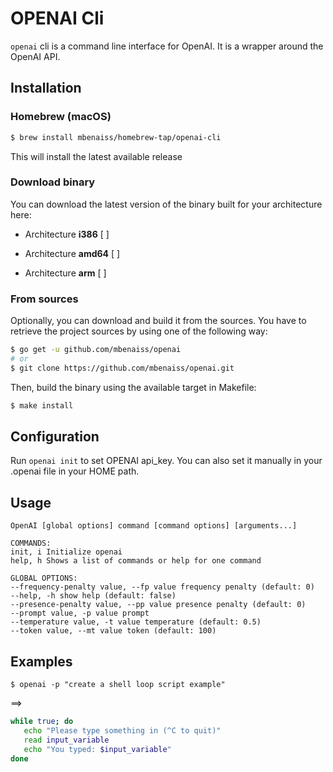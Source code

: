 # OPENAI Cli

`openai` cli is a command line interface for OpenAI. It is a wrapper around the OpenAI API.

## Installation

### Homebrew (macOS)

```bash
$ brew install mbenaiss/homebrew-tap/openai-cli
```

This will install the latest available release

### Download binary

You can download the latest version of the binary built for your architecture here:

- Architecture **i386** [
  ]

- Architecture **amd64** [
  ]

- Architecture **arm** [
  ]

### From sources

Optionally, you can download and build it from the sources. You have to retrieve the project sources by using one of the following way:

```bash
$ go get -u github.com/mbenaiss/openai
# or
$ git clone https://github.com/mbenaiss/openai.git
```

Then, build the binary using the available target in Makefile:

```bash
$ make install
```

## Configuration

Run `openai init` to set OPENAI api_key. You can also set it manually in your .openai file in your HOME path.

## Usage

```
OpenAI [global options] command [command options] [arguments...]

COMMANDS:
init, i Initialize openai
help, h Shows a list of commands or help for one command

GLOBAL OPTIONS:
--frequency-penalty value, --fp value frequency penalty (default: 0)
--help, -h show help (default: false)
--presence-penalty value, --pp value presence penalty (default: 0)
--prompt value, -p value prompt
--temperature value, -t value temperature (default: 0.5)
--token value, --mt value token (default: 100)
```

## Examples

```
$ openai -p "create a shell loop script example"
```

==>

```sh
while true; do
   echo "Please type something in (^C to quit)"
   read input_variable
   echo "You typed: $input_variable"
done
```
